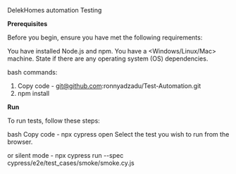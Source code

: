 DelekHomes automation Testing


**Prerequisites**

Before you begin, ensure you have met the following requirements:

You have installed Node.js and npm.
You have a <Windows/Linux/Mac> machine. State if there are any operating system (OS) dependencies.

bash commands:

1. Copy code - git@github.com:ronnyadzadu/Test-Automation.git
2. npm install

**Run**

To run tests, follow these steps:

bash
Copy code  - npx cypress open
Select the test you wish to run from the browser.

or silent mode - npx cypress run --spec cypress/e2e/test_cases/smoke/smoke.cy.js